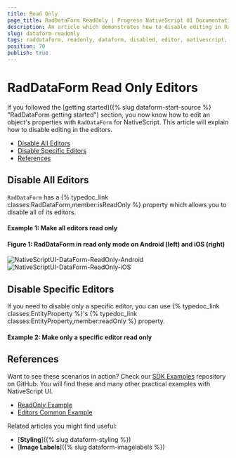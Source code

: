 ```yaml
---
title: Read Only
page_title: RadDataForm ReadOnly | Progress NativeScript UI Documentation
description: An article which demonstrates how to disable editing in RadDataForm for NativeScript.
slug: dataform-readonly
tags: raddataform, readonly, dataform, disabled, editor, nativescript, professional, ui
position: 70
publish: true
---
```


# RadDataForm Read Only Editors

If you followed the [getting started]({% slug dataform-start-source %} "RadDataForm getting started") section, you now know how to edit an object's properties with `RadDataForm` for NativeScript. This article will explain how to disable editing in the editors.

* [Disable All Editors](#disable-all-editors)
* [Disable Specific Editors](#disable-specific-editors)
* [References](#references)

## Disable All Editors

`RadDataForm` has a {% typedoc_link classes:RadDataForm,member:isReadOnly %} property which allows you to disable all of its editors.

#### Example 1: Make all editors read only

<snippet id='dataform-form-readonly-xml'/>

#### Figure 1: RadDataForm in read only mode on Android (left) and iOS (right)

![NativeScriptUI-DataForm-ReadOnly-Android](../../img/ns_ui/dataform-readonly-android.png "ReadOnly mode of RadDataForm in Android") ![NativeScriptUI-DataForm-ReadOnly-iOS](../../img/ns_ui/dataform-readonly-ios.png "ReadOnly mode of RadDataForm in iOS")

## Disable Specific Editors

If you need to disable only a specific editor, you can use {% typedoc_link classes:EntityProperty %}'s {% typedoc_link classes:EntityProperty,member:readOnly %} property.

#### Example 2: Make only a specific editor read only

<snippet id='dataform-property-readonly-xml'/>

## References
Want to see these scenarios in action?
Check our [SDK Examples](https://github.com/NativeScript/nativescript-ui-samples) repository on GitHub. You will find these and many other practical examples with NativeScript UI.

* [ReadOnly Example](https://github.com/NativeScript/nativescript-ui-samples/tree/master/dataform/app/examples/editors/readonly)
* [Editors Common Example](https://github.com/NativeScript/nativescript-ui-samples/tree/master/dataform/app/examples/editors)

Related articles you might find useful:

* [**Styling**]({% slug dataform-styling %})
* [**Image Labels**]({% slug dataform-imagelabels %})
